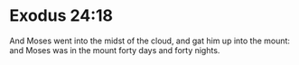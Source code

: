 # Exodus 24:18

And Moses went into the midst of the cloud, and gat him up into the mount: and Moses was in the mount forty days and forty nights.